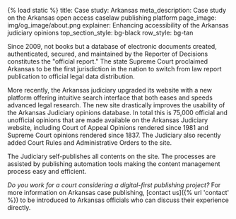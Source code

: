 {% load static %}
title: Case study: Arkansas 
meta_description: Case study on the Arkansas open access caselaw publishing platform
page_image: img/og_image/about.png
explainer: Enhancing accessibility of the Arkansas judiciary opinions 
top_section_style: bg-black
row_style: bg-tan

Since 2009, not books but a database of electronic documents created, authenticated, secured, and maintained by the Reporter of Decisions constitutes the "official report." The state Supreme Court proclaimed Arkansas to be the first jurisdiction in the nation to switch from law report publication to official legal data distribution.

More recently, the Arkansas judiciary upgraded its website with a new platform offering intuitive search interface that both eases and speeds advanced legal research. The new site drastically improves the usability of the Arkansas Judiciary opinions database. In total this is 75,000 official and unofficial opinions that are made available on the Arkansas Judiciary website, including Court of Appeal Opinions rendered since 1981 and Supreme Court opinions rendered since 1837. The Judiciary also recently added Court Rules and Administrative Orders to the site.

The Judiciary self-publishes all contents on the site. The processes are assisted by publishing automation tools making the content management process easy and efficient.

*Do you work for a court considering a digital-first publishing project?* For more information on Arkansas case publishing, [contact us]({% url 'contact' %}) to be introduced to Arkansas officials who can discuss their experience directly.

